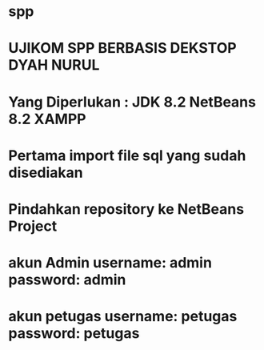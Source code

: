 # spp
# UJIKOM SPP BERBASIS DEKSTOP DYAH NURUL
# Yang Diperlukan : JDK 8.2 NetBeans 8.2 XAMPP 
# Pertama import file sql yang sudah disediakan
# Pindahkan repository ke NetBeans Project
# akun Admin username: admin password: admin
# akun petugas username: petugas password: petugas